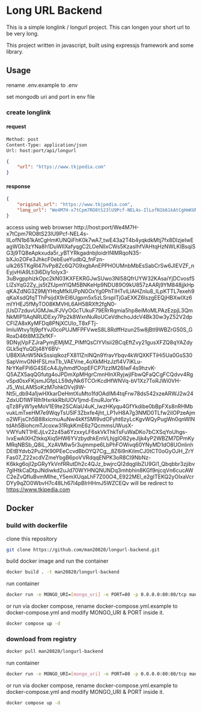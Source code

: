 # Long URL Backend

This is a simple longlink / longurl project. This can longen your short url to be very long.

This project written in javascript, built using expressjs framework and some library.

## Usage

rename .env.example to .env

set mongodb uri and port in env file

### create longlink

#### request

```bash
Method: post
Content-Type: application/json
Url: host:port/api/longurl
```

```json
{
    "url": "https://www.tkjpedia.com"
}
```

#### response 

```json
{
    "original_url": "https://www.tkjpedia.com",
    "long_url": "We4M7H-x7tCpm7RO8tS23lU9Pcf-NEL4s-IlLofN1b61kAtCgHmKUNQiFhK0k7wA7_twE43a2T4b4yqkdkMtj7fx8DlzjeIwEagWGb3zYNa8h1DuWIlXafyqgC2LOeNllxCWs5KzasIhfVAHtqHzNWLKlBsqiSG3j9TQ8eApkxuda5r_yBTYRkgadnbjloidrIf4MRqoN35-bXJo2OFe3JhkcF0ebEueYudbQ_fnFzn-uIk265TKgRl47IvPp8Zc6Q7G9xgbAnEPPHOUMnbMbEsSabCrSw6JIEVZF_nEyjvHiA9Lti3i6Diy1olyx3-3uBvgpphizkOpc2kN03KXFEKRGJwSUwo3Nl58QfrUYW32KAsaiYjDCvosfSLlZsYqG2Zy_js5tZfJpmYlQM5BNKeHp9NDU89O9kU857zAARj9YM848jjkHpqKAZdNG3Z9MjYHtqMfkIUPpN0OxYg0PhTIHTvILIAHZnlu8_ILpKTTL7exeh9qKaXsdQfqTThPsijdX9rEI6Ugpm5x5zLSrspITjGaEXKZ6lszgEEQjHBXwlXz6mlYHEJ5fMyTO08KMVHL6AH58RXft2fgN0-jUsD7zduvUGMJwJFJVyOGcTUkuF79ERrRqmia5hp8eiMoMLPAzEzpjL3QmNkMIP1lAqNRUDExy7Pp2k8WxnNuRoUCeVdhchoJdcV4Bk30w3yZ52V2dpCFlZA8xKyMFDq8PNjXCUlo_T8xFTj-lmIuWtvy1tj9pfYvJ0coPUJMFPFVweS8L8RdffHzun25w8jBtI9WBZrG50S_GRoxD46t8M3ZkfKF-9DNyjVpFZJraPymjEMjMZ_PlMfQsClYVlsii2BCqEftZvy21gusXFZQ8qYAZdyGLk5qYuQDj48Y6BV-UB8XIAnW5NkSssiqlkozFX811ZnINQn9YravYbqv4kWQXKFTiHi5Ua0GsS30SapVmvGNHFSLmxTb_VAEVne_4oXkMHzJzfl4V7iKLu-NrYKeFPi6G4SEcA4JjyhmdfOopEFCP7lzzlM26IwF4s9hzvK-Q5AZX5aqQGfutg4oJPDmXpMHgrCmnHInXRyjwjIFbwQFaQCgFCQdvv4RgvSpd0sxFKjsmJGfpLL59dyNk6TCOrKcdHfWNVq-bV1Xz7ToRJWi0VH-J5_WsLAMSoKzM7ohkOVvj9W-Nt5i_db94a1jwHXkarDeHmtXuMto1fdOAdIMi4tqFrw78ds542xzeARWJ2w24ZdxUD1WFRlh1HxrkkRblUOV1jmd-EnuRJorYk-qTz8FyW1yeMoV1E9te2SCAlaU4uK_IwzHKyqu4GfYkdibe0bBpFXs8nRHMbvukLmTxeHM7e9WqyTsU5lF3Zbxfe4jht_LP1vH8A7g3NMD0TLfw2iIOPzeAjmo2WFjsCh5B88xicmuAuNw4kKfSMI9vdOFyht6zyLcKgvWQyPugWn0qnWINtdAh5BiohcmTJcoxw31RqkKmE6z7QcmmsUWusX-VWYuNT1HEJjLv22z45a6YzxxyLF6skVkThkTsFuWaDKo7bCXSqYoUhgs-IvxEwAlXHZtkkqXiq5HW6YVzbydhkEmVLhjglO82yeJljk4yP2WBZM7DPmKyMRqNBSb_Q8iL_XzAVMIw5r3ujmmpe6LbPhFOWivq60YNyMD1dO8UOnlinhDEtBYdvb2Pu2fK90PEeCcvdBbOYQ7Cg__8Z6i9nKiImCJ0tCT0oGyOJH_ZrYFas07_Z22xcdVZmeYbgB6poVVRdqqENPK3oR8CI9NbNz-K6kkg6ojI2pGRyYkVnfRRutDh2c4QJz_bwjrcQI2dqgIibZU9Gi1_Qbqbbr3zjibv7gIHtkCaDtpJNdiwkd2uJd70WYHNQNUNDq3mhbhin8KGf9njcqVn6cucAWC2eZvQfIuBvmMIhe_Y5emXUqaLhF7Z00O4_E922MEl_e2gITEKQ2yOIxaVcrDYy9qZO0WbvH7c48Lh67l4pBIrHHmJ5WZCEQv"
}
```

access using web browser http://host:port/We4M7H-x7tCpm7RO8tS23lU9Pcf-NEL4s-IlLofN1b61kAtCgHmKUNQiFhK0k7wA7_twE43a2T4b4yqkdkMtj7fx8DlzjeIwEagWGb3zYNa8h1DuWIlXafyqgC2LOeNllxCWs5KzasIhfVAHtqHzNWLKlBsqiSG3j9TQ8eApkxuda5r_yBTYRkgadnbjloidrIf4MRqoN35-bXJo2OFe3JhkcF0ebEueYudbQ_fnFzn-uIk265TKgRl47IvPp8Zc6Q7G9xgbAnEPPHOUMnbMbEsSabCrSw6JIEVZF_nEyjvHiA9Lti3i6Diy1olyx3-3uBvgpphizkOpc2kN03KXFEKRGJwSUwo3Nl58QfrUYW32KAsaiYjDCvosfSLlZsYqG2Zy_js5tZfJpmYlQM5BNKeHp9NDU89O9kU857zAARj9YM848jjkHpqKAZdNG3Z9MjYHtqMfkIUPpN0OxYg0PhTIHTvILIAHZnlu8_ILpKTTL7exeh9qKaXsdQfqTThPsijdX9rEI6Ugpm5x5zLSrspITjGaEXKZ6lszgEEQjHBXwlXz6mlYHEJ5fMyTO08KMVHL6AH58RXft2fgN0-jUsD7zduvUGMJwJFJVyOGcTUkuF79ERrRqmia5hp8eiMoMLPAzEzpjL3QmNkMIP1lAqNRUDExy7Pp2k8WxnNuRoUCeVdhchoJdcV4Bk30w3yZ52V2dpCFlZA8xKyMFDq8PNjXCUlo_T8xFTj-lmIuWtvy1tj9pfYvJ0coPUJMFPFVweS8L8RdffHzun25w8jBtI9WBZrG50S_GRoxD46t8M3ZkfKF-9DNyjVpFZJraPymjEMjMZ_PlMfQsClYVlsii2BCqEftZvy21gusXFZQ8qYAZdyGLk5qYuQDj48Y6BV-UB8XIAnW5NkSssiqlkozFX811ZnINQn9YravYbqv4kWQXKFTiHi5Ua0GsS30SapVmvGNHFSLmxTb_VAEVne_4oXkMHzJzfl4V7iKLu-NrYKeFPi6G4SEcA4JjyhmdfOopEFCP7lzzlM26IwF4s9hzvK-Q5AZX5aqQGfutg4oJPDmXpMHgrCmnHInXRyjwjIFbwQFaQCgFCQdvv4RgvSpd0sxFKjsmJGfpLL59dyNk6TCOrKcdHfWNVq-bV1Xz7ToRJWi0VH-J5_WsLAMSoKzM7ohkOVvj9W-Nt5i_db94a1jwHXkarDeHmtXuMto1fdOAdIMi4tqFrw78ds542xzeARWJ2w24ZdxUD1WFRlh1HxrkkRblUOV1jmd-EnuRJorYk-qTz8FyW1yeMoV1E9te2SCAlaU4uK_IwzHKyqu4GfYkdibe0bBpFXs8nRHMbvukLmTxeHM7e9WqyTsU5lF3Zbxfe4jht_LP1vH8A7g3NMD0TLfw2iIOPzeAjmo2WFjsCh5B88xicmuAuNw4kKfSMI9vdOFyht6zyLcKgvWQyPugWn0qnWINtdAh5BiohcmTJcoxw31RqkKmE6z7QcmmsUWusX-VWYuNT1HEJjLv22z45a6YzxxyLF6skVkThkTsFuWaDKo7bCXSqYoUhgs-IvxEwAlXHZtkkqXiq5HW6YVzbydhkEmVLhjglO82yeJljk4yP2WBZM7DPmKyMRqNBSb_Q8iL_XzAVMIw5r3ujmmpe6LbPhFOWivq60YNyMD1dO8UOnlinhDEtBYdvb2Pu2fK90PEeCcvdBbOYQ7Cg__8Z6i9nKiImCJ0tCT0oGyOJH_ZrYFas07_Z22xcdVZmeYbgB6poVVRdqqENPK3oR8CI9NbNz-K6kkg6ojI2pGRyYkVnfRRutDh2c4QJz_bwjrcQI2dqgIibZU9Gi1_Qbqbbr3zjibv7gIHtkCaDtpJNdiwkd2uJd70WYHNQNUNDq3mhbhin8KGf9njcqVn6cucAWC2eZvQfIuBvmMIhe_Y5emXUqaLhF7Z00O4_E922MEl_e2gITEKQ2yOIxaVcrDYy9qZO0WbvH7c48Lh67l4pBIrHHmJ5WZCEQv will be redirect to https://www.tkjpedia.com


## Docker

### build with dockerfile

clone this repository

```bash
git clone https://github.com/man20820/longurl-backend.git
```

build docker image and run the container

```bash
docker build . -t man20820/longurl-backend
```
run container

```bash
docker run -e MONGO_URI=[mongo_uri] -e PORT=80 -p 0.0.0.0:80:80/tcp man20820/longurl-backend
```

or run via docker compose, rename docker-compose.yml.example to docker-compose.yml and modify MONGO_URI & PORT inside it. 

```bash
docker compose up -d
```

### download from registry

```bash
docker pull man20820/longurl-backend
```
run container

```bash
docker run -e MONGO_URI=[mongo_uri] -e PORT=80 -p 0.0.0.0:80:80/tcp man20820/longurl-backend
```

or run via docker compose, rename docker-compose.yml.example to docker-compose.yml and modify MONGO_URI & PORT inside it. 

```bash
docker compose up -d
```
